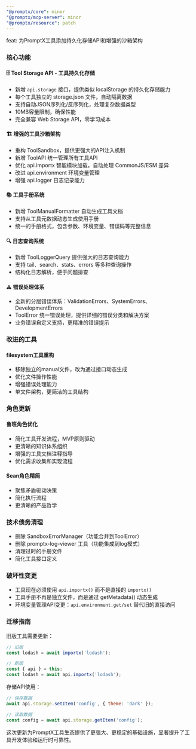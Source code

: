 ```yaml
---
"@promptx/core": minor
"@promptx/mcp-server": minor
"@promptx/resource": patch
---
```


feat: 为PromptX工具添加持久化存储API和增强的沙箱架构

### 核心功能

#### 🗄️ Tool Storage API - 工具持久化存储
- 新增 `api.storage` 接口，提供类似 localStorage 的持久化存储能力
- 每个工具独立的 storage.json 文件，自动隔离数据
- 支持自动JSON序列化/反序列化，处理复杂数据类型
- 10MB容量限制，确保性能
- 完全兼容 Web Storage API，零学习成本

#### 🏗️ 增强的工具沙箱架构
- 重构 ToolSandbox，提供更强大的API注入机制
- 新增 ToolAPI 统一管理所有工具API
- 优化 api.importx 智能模块加载，自动处理 CommonJS/ESM 差异
- 改进 api.environment 环境变量管理
- 增强 api.logger 日志记录能力

#### 📚 工具手册系统
- 新增 ToolManualFormatter 自动生成工具文档
- 支持从工具元数据动态生成使用手册
- 统一的手册格式，包含参数、环境变量、错误码等完整信息

#### 🔍 日志查询系统
- 新增 ToolLoggerQuery 提供强大的日志查询能力
- 支持 tail、search、stats、errors 等多种查询操作
- 结构化日志解析，便于问题排查

#### ⚠️ 错误处理体系
- 全新的分层错误体系：ValidationErrors、SystemErrors、DevelopmentErrors
- ToolError 统一错误处理，提供详细的错误分类和解决方案
- 业务错误自定义支持，更精准的错误提示

### 改进的工具

#### filesystem工具重构
- 移除独立的manual文件，改为通过接口动态生成
- 优化文件操作性能
- 增强错误处理能力
- 单文件架构，更简洁的工具结构

### 角色更新

#### 鲁班角色优化
- 简化工具开发流程，MVP原则驱动
- 更清晰的知识体系组织
- 增强的工具文档注释指导
- 优化需求收集和实现流程

#### Sean角色精简
- 聚焦矛盾驱动决策
- 简化执行流程
- 更清晰的产品哲学

### 技术债务清理
- 删除 SandboxErrorManager（功能合并到ToolError）
- 删除 promptx-log-viewer 工具（功能集成到log模式）
- 清理过时的手册文件
- 简化工具接口定义

### 破坏性变更
- 工具现在必须使用 `api.importx()` 而不是直接的 `importx()`
- 工具手册不再是独立文件，而是通过 getMetadata() 动态生成
- 环境变量管理API变更：`api.environment.get/set` 替代旧的直接访问

### 迁移指南
旧版工具需要更新：
```javascript
// 旧版
const lodash = await importx('lodash');

// 新版
const { api } = this;
const lodash = await api.importx('lodash');
```

存储API使用：
```javascript
// 保存数据
await api.storage.setItem('config', { theme: 'dark' });

// 读取数据
const config = await api.storage.getItem('config');
```

这次更新为PromptX工具生态提供了更强大、更稳定的基础设施，显著提升了工具开发体验和运行时可靠性。